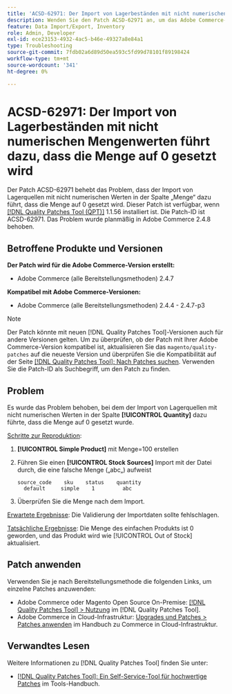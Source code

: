 ```yaml
---
title: 'ACSD-62971: Der Import von Lagerbeständen mit nicht numerischen Mengenwerten führt dazu, dass die Menge auf 0 gesetzt wird'
description: Wenden Sie den Patch ACSD-62971 an, um das Adobe Commerce-Problem zu beheben, bei dem der Import von Lagerquellen mit nicht numerischen Werten in der Spalte „Menge“ dazu führt, dass die Menge auf 0 gesetzt wird.
feature: Data Import/Export, Inventory
role: Admin, Developer
exl-id: ece23153-4932-4ac5-b46e-49327a8e84a1
type: Troubleshooting
source-git-commit: 7fdb02a6d89d50ea593c5fd99d78101f89198424
workflow-type: tm+mt
source-wordcount: '341'
ht-degree: 0%

---
```


# ACSD-62971: Der Import von Lagerbeständen mit nicht numerischen Mengenwerten führt dazu, dass die Menge auf 0 gesetzt wird

Der Patch ACSD-62971 behebt das Problem, dass der Import von Lagerquellen mit nicht numerischen Werten in der Spalte „Menge“ dazu führt, dass die Menge auf 0 gesetzt wird. Dieser Patch ist verfügbar, wenn [[!DNL Quality Patches Tool (QPT)]](/help/tools/quality-patches-tool/quality-patches-tool-to-self-serve-quality-patches.md) 1.1.56 installiert ist. Die Patch-ID ist ACSD-62971. Das Problem wurde planmäßig in Adobe Commerce 2.4.8 behoben.

## Betroffene Produkte und Versionen

**Der Patch wird für die Adobe Commerce-Version erstellt:**

* Adobe Commerce (alle Bereitstellungsmethoden) 2.4.7

**Kompatibel mit Adobe Commerce-Versionen:**

* Adobe Commerce (alle Bereitstellungsmethoden) 2.4.4 - 2.4.7-p3

>[!NOTE]
>
>Der Patch könnte mit neuen [!DNL Quality Patches Tool]-Versionen auch für andere Versionen gelten. Um zu überprüfen, ob der Patch mit Ihrer Adobe Commerce-Version kompatibel ist, aktualisieren Sie das `magento/quality-patches` auf die neueste Version und überprüfen Sie die Kompatibilität auf der Seite [[!DNL Quality Patches Tool]: Nach Patches suchen](https://experienceleague.adobe.com/tools/commerce-quality-patches/index.html). Verwenden Sie die Patch-ID als Suchbegriff, um den Patch zu finden.

## Problem

Es wurde das Problem behoben, bei dem der Import von Lagerquellen mit nicht numerischen Werten in der Spalte **[!UICONTROL Quantity]** dazu führte, dass die Menge auf 0 gesetzt wurde.

<u>Schritte zur Reproduktion</u>:

1. **[!UICONTROL Simple Product]** mit Menge=100 erstellen
1. Führen Sie einen **[!UICONTROL Stock Sources]** Import mit der Datei durch, die eine falsche Menge („abc„) aufweist

   ```table
   source_code    sku    status    quantity
     default     simple    1         abc
   ```

1. Überprüfen Sie die Menge nach dem Import.

<u>Erwartete Ergebnisse</u>:
Die Validierung der Importdaten sollte fehlschlagen.

<u>Tatsächliche Ergebnisse</u>:
Die Menge des einfachen Produkts ist 0 geworden, und das Produkt wird wie [!UICONTROL Out of Stock] aktualisiert.

## Patch anwenden

Verwenden Sie je nach Bereitstellungsmethode die folgenden Links, um einzelne Patches anzuwenden:

* Adobe Commerce oder Magento Open Source On-Premise: [[!DNL Quality Patches Tool] > Nutzung](/help/tools/quality-patches-tool/usage.md) im [!DNL Quality Patches Tool].
* Adobe Commerce in Cloud-Infrastruktur: [Upgrades und Patches > Patches anwenden](https://experienceleague.adobe.com/docs/commerce-cloud-service/user-guide/develop/upgrade/apply-patches.html) im Handbuch zu Commerce in Cloud-Infrastruktur.

## Verwandtes Lesen

Weitere Informationen zu [!DNL Quality Patches Tool] finden Sie unter:

* [[!DNL Quality Patches Tool]: Ein Self-Service-Tool für hochwertige Patches](/help/tools/quality-patches-tool/quality-patches-tool-to-self-serve-quality-patches.md) im Tools-Handbuch.
